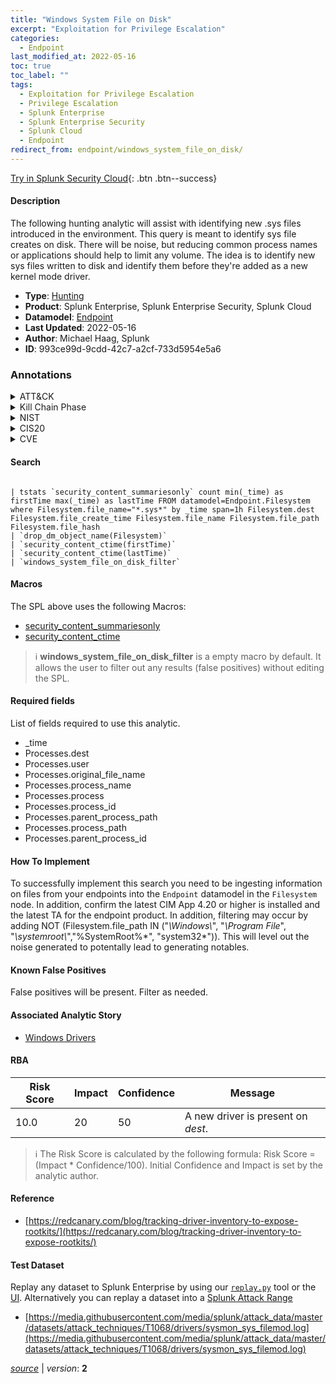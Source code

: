 ```yaml
---
title: "Windows System File on Disk"
excerpt: "Exploitation for Privilege Escalation"
categories:
  - Endpoint
last_modified_at: 2022-05-16
toc: true
toc_label: ""
tags:
  - Exploitation for Privilege Escalation
  - Privilege Escalation
  - Splunk Enterprise
  - Splunk Enterprise Security
  - Splunk Cloud
  - Endpoint
redirect_from: endpoint/windows_system_file_on_disk/
---
```




[Try in Splunk Security Cloud](https://www.splunk.com/en_us/cyber-security.html){: .btn .btn--success}

#### Description

The following hunting analytic will assist with identifying new .sys files introduced in the environment. This query is meant to identify sys file creates on disk. There will be noise, but reducing common process names or applications should help to limit any volume. The idea is to identify new sys files written to disk and identify them before they&#39;re added as a new kernel mode driver.

- **Type**: [Hunting](https://github.com/splunk/security_content/wiki/Detection-Analytic-Types)
- **Product**: Splunk Enterprise, Splunk Enterprise Security, Splunk Cloud
- **Datamodel**: [Endpoint](https://docs.splunk.com/Documentation/CIM/latest/User/Endpoint)
- **Last Updated**: 2022-05-16
- **Author**: Michael Haag, Splunk
- **ID**: 993ce99d-9cdd-42c7-a2cf-733d5954e5a6

### Annotations
<details>
  <summary>ATT&CK</summary>

<div markdown="1">

#### [ATT&CK](https://attack.mitre.org/)

| ID          | Technique   | Tactic         |
| ----------- | ----------- |--------------- |
| [T1068](https://attack.mitre.org/techniques/T1068/) | Exploitation for Privilege Escalation | Privilege Escalation |

</div>
</details>


<details>
  <summary>Kill Chain Phase</summary>

<div markdown="1">

* Delivery


</div>
</details>


<details>
  <summary>NIST</summary>

<div markdown="1">

* DE.CM



</div>
</details>

<details>
  <summary>CIS20</summary>

<div markdown="1">

* CIS 3
* CIS 5
* CIS 16



</div>
</details>

<details>
  <summary>CVE</summary>

<div markdown="1">


</div>
</details>


#### Search

```

| tstats `security_content_summariesonly` count min(_time) as firstTime max(_time) as lastTime FROM datamodel=Endpoint.Filesystem where Filesystem.file_name="*.sys*" by _time span=1h Filesystem.dest Filesystem.file_create_time Filesystem.file_name Filesystem.file_path Filesystem.file_hash 
| `drop_dm_object_name(Filesystem)` 
| `security_content_ctime(firstTime)` 
| `security_content_ctime(lastTime)`
| `windows_system_file_on_disk_filter`
```

#### Macros
The SPL above uses the following Macros:
* [security_content_summariesonly](https://github.com/splunk/security_content/blob/develop/macros/security_content_summariesonly.yml)
* [security_content_ctime](https://github.com/splunk/security_content/blob/develop/macros/security_content_ctime.yml)

> :information_source:
> **windows_system_file_on_disk_filter** is a empty macro by default. It allows the user to filter out any results (false positives) without editing the SPL.



#### Required fields
List of fields required to use this analytic.
* _time
* Processes.dest
* Processes.user
* Processes.original_file_name
* Processes.process_name
* Processes.process
* Processes.process_id
* Processes.parent_process_path
* Processes.process_path
* Processes.parent_process_id



#### How To Implement
To successfully implement this search you need to be ingesting information on files from your endpoints into the `Endpoint` datamodel in the `Filesystem` node. In addition, confirm the latest CIM App 4.20 or higher is installed and the latest TA for the endpoint product. In addition, filtering may occur by adding NOT (Filesystem.file_path IN (&#34;*\\Windows\\*&#34;, &#34;*\\Program File*&#34;, &#34;*\\systemroot\\*&#34;,&#34;%SystemRoot%*&#34;, &#34;system32\*&#34;)). This will level out the noise generated to potentally lead to generating notables.
#### Known False Positives
False positives will be present. Filter as needed.

#### Associated Analytic Story
* [Windows Drivers](/stories/windows_drivers)




#### RBA

| Risk Score  | Impact      | Confidence   | Message      |
| ----------- | ----------- |--------------|--------------|
| 10.0 | 20 | 50 | A new driver is present on $dest$. |


> :information_source:
> The Risk Score is calculated by the following formula: Risk Score = (Impact * Confidence/100). Initial Confidence and Impact is set by the analytic author.


#### Reference

* [https://redcanary.com/blog/tracking-driver-inventory-to-expose-rootkits/](https://redcanary.com/blog/tracking-driver-inventory-to-expose-rootkits/)



#### Test Dataset
Replay any dataset to Splunk Enterprise by using our [`replay.py`](https://github.com/splunk/attack_data#using-replaypy) tool or the [UI](https://github.com/splunk/attack_data#using-ui).
Alternatively you can replay a dataset into a [Splunk Attack Range](https://github.com/splunk/attack_range#replay-dumps-into-attack-range-splunk-server)

* [https://media.githubusercontent.com/media/splunk/attack_data/master/datasets/attack_techniques/T1068/drivers/sysmon_sys_filemod.log](https://media.githubusercontent.com/media/splunk/attack_data/master/datasets/attack_techniques/T1068/drivers/sysmon_sys_filemod.log)



[*source*](https://github.com/splunk/security_content/tree/develop/detections/endpoint/windows_system_file_on_disk.yml) \| *version*: **2**